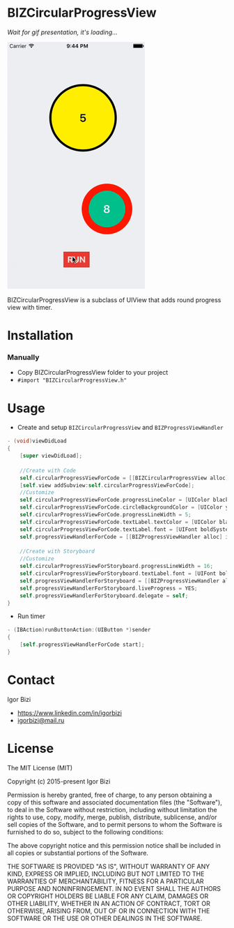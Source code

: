 # BIZCircularProgressView

*Wait for gif presentation, it's loading...*

![alt tag](https://github.com/bizibizi/BIZCircularProgressView/blob/master/presentation.gif)


BIZCircularProgressView is a subclass of UIView that adds round progress view with timer.


# Installation

### Manually
 - Copy BIZCircularProgressView folder to your project 
 - ```#import "BIZCircularProgressView.h"``` 


# Usage

- Create and setup ```BIZCircularProgressView``` and ```BIZProgressViewHandler```
```objective-c
- (void)viewDidLoad
{
    [super viewDidLoad];
    
    //Create with Code
    self.circularProgressViewForCode = [[BIZCircularProgressView alloc] initWithFrame:CGRectMake(100, 100, 150, 150)];
    [self.view addSubview:self.circularProgressViewForCode];
    //Customize
    self.circularProgressViewForCode.progressLineColor = [UIColor blackColor];
    self.circularProgressViewForCode.circleBackgroundColor = [UIColor yellowColor];
    self.circularProgressViewForCode.progressLineWidth = 5;
    self.circularProgressViewForCode.textLabel.textColor = [UIColor blackColor];
    self.circularProgressViewForCode.textLabel.font = [UIFont boldSystemFontOfSize:25];
    self.progressViewHandlerForCode = [[BIZProgressViewHandler alloc] initWithProgressView:self.circularProgressViewForCode minValue:0 maxValue:5];
    
    //Create with Storyboard
    //Customize
    self.circularProgressViewForStoryboard.progressLineWidth = 16;
    self.circularProgressViewForStoryboard.textLabel.font = [UIFont boldSystemFontOfSize:25];
    self.progressViewHandlerForStoryboard = [[BIZProgressViewHandler alloc] initWithProgressView:self.circularProgressViewForStoryboard minValue:0 maxValue:8];
    self.progressViewHandlerForStoryboard.liveProgress = YES;
    self.progressViewHandlerForStoryboard.delegate = self;
}
```

- Run timer
```objective-c
- (IBAction)runButtonAction:(UIButton *)sender
{
    [self.progressViewHandlerForCode start];
}
```


# Contact

Igor Bizi
- https://www.linkedin.com/in/igorbizi
- igorbizi@mail.ru


# License
 
The MIT License (MIT)

Copyright (c) 2015-present Igor Bizi

Permission is hereby granted, free of charge, to any person obtaining a copy of this software and associated documentation files (the "Software"), to deal in the Software without restriction, including without limitation the rights to use, copy, modify, merge, publish, distribute, sublicense, and/or sell copies of the Software, and to permit persons to whom the Software is furnished to do so, subject to the following conditions:

The above copyright notice and this permission notice shall be included in all copies or substantial portions of the Software.

THE SOFTWARE IS PROVIDED "AS IS", WITHOUT WARRANTY OF ANY KIND, EXPRESS OR IMPLIED, INCLUDING BUT NOT LIMITED TO THE WARRANTIES OF MERCHANTABILITY, FITNESS FOR A PARTICULAR PURPOSE AND NONINFRINGEMENT. IN NO EVENT SHALL THE AUTHORS OR COPYRIGHT HOLDERS BE LIABLE FOR ANY CLAIM, DAMAGES OR OTHER LIABILITY, WHETHER IN AN ACTION OF CONTRACT, TORT OR OTHERWISE, ARISING FROM, OUT OF OR IN CONNECTION WITH THE SOFTWARE OR THE USE OR OTHER DEALINGS IN THE SOFTWARE.
 
